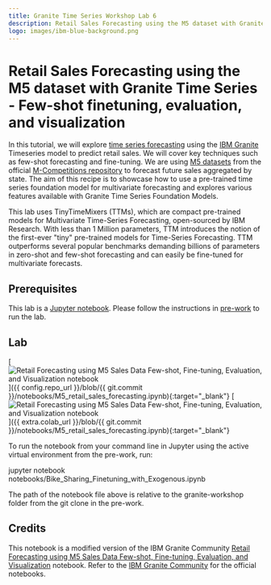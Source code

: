 ```yaml
---
title: Granite Time Series Workshop Lab 6
description: Retail Sales Forecasting using the M5 dataset with Granite Time Series - Few-shot finetuning, evaluation, and visualization
logo: images/ibm-blue-background.png
---
```


# Retail Sales Forecasting using the M5 dataset with Granite Time Series - Few-shot finetuning, evaluation, and visualization

In this tutorial, we will explore [time series forecasting](https://www.ibm.com/think/insights/time-series-forecasting) using the [IBM Granite](https://ibm.com/granite) Timeseries model to predict retail sales. We will cover key techniques such as few-shot forecasting and fine-tuning. We are using [M5 datasets](https://drive.google.com/drive/folders/1D6EWdVSaOtrP1LEFh1REjI3vej6iUS_4?usp=sharing) from the official [M-Competitions repository](https://github.com/Mcompetitions/M5-methods) to forecast future sales aggregated by state. The aim of this recipe is to showcase how to use a pre-trained time series foundation model for multivariate forecasting and explores various features available with Granite Time Series Foundation Models.

This lab uses TinyTimeMixers (TTMs), which are compact pre-trained models for Multivariate Time-Series Forecasting, open-sourced by IBM Research. With less than 1 Million parameters, TTM introduces the notion of the first-ever "tiny" pre-trained models for Time-Series Forecasting. TTM outperforms several popular benchmarks demanding billions of parameters in zero-shot and few-shot forecasting and can easily be fine-tuned for multivariate forecasts.

## Prerequisites

This lab is a [Jupyter notebook](https://jupyter.org/). Please follow the instructions in [pre-work](https://ibm-granite-community.github.io/granite-timeseries-workshop/pre-work/) to run the lab.

## Lab

[![Retail Forecasting using M5 Sales Data Few-shot, Fine-tuning, Evaluation, and Visualization notebook](https://badgen.net/badge/icon/github?icon=github&label=View%20on "View on GitHub")]({{ config.repo_url }}/blob/{{ git.commit }}/notebooks/M5_retail_sales_forecasting.ipynb){:target="_blank"}
[![Retail Forecasting using M5 Sales Data Few-shot, Fine-tuning, Evaluation, and Visualization notebook](https://colab.research.google.com/assets/colab-badge.svg "Open In Colab")]({{ extra.colab_url }}/blob/{{ git.commit }}/notebooks/M5_retail_sales_forecasting.ipynb){:target="_blank"}

To run the notebook from your command line in Jupyter using the active virtual environment from the pre-work, run:

jupyter notebook notebooks/Bike_Sharing_Finetuning_with_Exogenous.ipynb

The path of the notebook file above is relative to the granite-workshop folder from the git clone in the pre-work.

## Credits

This notebook is a modified version of the IBM Granite Community [Retail Forecasting using M5 Sales Data Few-shot, Fine-tuning, Evaluation, and Visualization](https://github.com/ibm-granite-community/granite-timeseries-cookbook/blob/main/recipes/Time_Series/M5_retail_sales_forecasting.ipynb) notebook. Refer to the [IBM Granite Community](https://github.com/ibm-granite-community) for the official notebooks.
